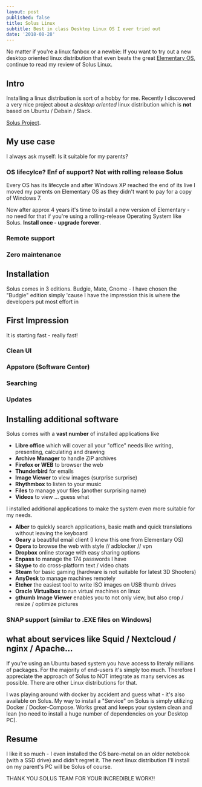 ```yaml
---
layout: post
published: false
title: Solus Linux
subtitle: Best in class Desktop Linux OS I ever tried out
date: '2018-08-28'
---
```

No matter if you're a linux fanbox or a newbie: If you want to try out a new desktop oriented linux distribution that even beats the great [Elementary OS](http://elementary.io), continue to read my review of Solus Linux.

## Intro
Installing a linux distribution is sort of a hobby for me. Recently I discovered a very nice project about a _desktop oriented_ linux distribution which is **not** based on Ubuntu / Debain / Slack.

[Solus Project](http://solus-project.com). 

## My use case
I always ask myself: Is it suitable for my parents?
### OS lifecylce? Enf of support? Not with rolling release Solus
Every OS has its lifecycle and after Windows XP reached the end of its live I moved my parents on Elementary OS as they didn't want to pay for a copy of Windows 7.

Now after approx 4 years it's time to install a new version of Elementary - no need for that if you're using a rolling-release Operating System like Solus. **Install once - upgrade forever**.

### Remote support

### Zero maintenance

## Installation
Solus comes in 3 editions. Budgie, Mate, Gnome - I have chosen the "Budgie" edition simply 'cause I have the impression this is where the developers put most effort in

## First Impression
It is starting fast - really fast!
### Clean UI
### Appstore (Software Center)
### Searching
### Updates

## Installing additional software
Solus comes with a **vast number** of installed applications like 
- **Libre office** which will cover all your "office" needs like writing, presenting, calculating and drawing 
- **Archive Manager** to handle ZIP archives
- **Firefox or WEB** to browser the web
- **Thunderbird** for emails
- **Image Viewer** to view images (surprise surprise)
- **Rhythmbox** to listen to your music
- **Files** to manage your files (another surprising name)
- **Videos** to view ... guess what

I installed additional applications to make the system even more suitable for my needs.

- **Alber** to quickly search applications, basic math and quick translations without leaving the keyboard
- **Geary** a beautiful email client (I knew this one from Elementary OS)
- **Opera** to browse the web with style // adblocker // vpn
- **Dropbox** online storage with easy sharing options
- **Enpass** to manage the 174 passwords I have
- **Skype** to do cross-platform text / video chats
- **Steam** for basic gaming (hardware is not suitable for latest 3D Shooters)
- **AnyDesk** to manage machines remotely
- **Etcher** the easiest tool to write ISO images on USB thumb drives
- **Oracle Virtualbox** to run virtual machines on linux
- **gthumb Image Viewer** enables you to not only view, but also crop / resize / optimize pictures

### SNAP support (similar to .EXE files on Windows)
## what about services like Squid / Nextcloud / nginx / Apache...
If you're using an Ubuntu based system you have access to literaly millians of packages.
For the majority of end-users it's simply too much. Therefore I appreciate the approach of Solus to NOT integrate as many services as possible. There are other Linux distributions for that.

I was playing around with docker by accident and guess what - it's also available on Solus.
My way to install a "Service" on Solus is simply utilizing Docker / Docker-Compose. Works great and keeps your system clean and lean (no need to install a huge number of dependencies on your Desktop PC).

## Resume
I like it so much - I even installed the OS bare-metal on an older notebook (with a SSD drive) and didn't regret it. The next linux distribution I'll install on my parent's PC will be Solus of course.

THANK YOU SOLUS TEAM FOR YOUR INCREDIBLE WORK!!
